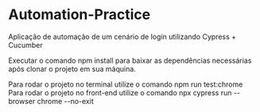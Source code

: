 # Automation-Practice
Aplicação de automação de um cenário de login utilizando Cypress + Cucumber

Executar o comando npm install para baixar as dependências necessárias após clonar o projeto em sua máquina.

Para rodar o projeto no terminal utilize o comando npm run test:chrome <br />
Para rodar o projeto no front-end utilize o comando npx cypress run --browser chrome --no-exit
